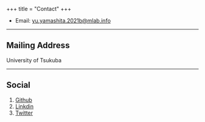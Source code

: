 +++
title = "Contact"
+++

* Email: [yu.yamashita.2021b@mlab.info](mailto:foo@xyz.com)
<!-- 
* Phone: [+91-123123](tel:+91-123123)
-->

---

## Mailing Address
University of Tsukuba

<!--
> 221B, Baker Street
>
> London
>
> United Kingdom
-->
---

## Social
1. [Github](https://github.com/yu1003)
2. [Linkdin](https://www.linkedin.com/in/yu-yamashita-099a5a1a8/)
3. [Twitter](https://twitter.com/yu1003_)

<!--
1. [Facebook](#)
2. [Twitter](#)
3. [Google+](#)
-->